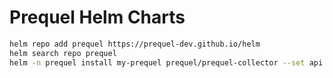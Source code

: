 # Prequel Helm Charts

```sh
helm repo add prequel https://prequel-dev.github.io/helm
helm search repo prequel
helm -n prequel install my-prequel prequel/prequel-collector --set api.token="<your-prequel-api-token>"
```
